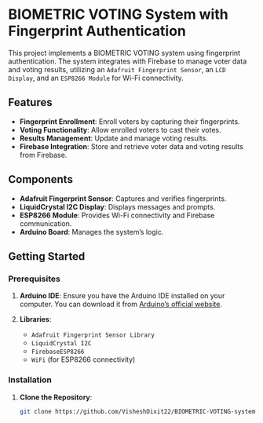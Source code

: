 # BIOMETRIC VOTING System with Fingerprint Authentication

This project implements a BIOMETRIC VOTING system using fingerprint authentication. The system integrates with Firebase to manage voter data and voting results, utilizing an `Adafruit Fingerprint Sensor`, an `LCD Display`, and an `ESP8266 Module` for Wi-Fi connectivity.

## Features

- **Fingerprint Enrollment**: Enroll voters by capturing their fingerprints.
- **Voting Functionality**: Allow enrolled voters to cast their votes.
- **Results Management**: Update and manage voting results.
- **Firebase Integration**: Store and retrieve voter data and voting results from Firebase.

## Components

- **Adafruit Fingerprint Sensor**: Captures and verifies fingerprints.
- **LiquidCrystal I2C Display**: Displays messages and prompts.
- **ESP8266 Module**: Provides Wi-Fi connectivity and Firebase communication.
- **Arduino Board**: Manages the system’s logic.

## Getting Started

### Prerequisites

1. **Arduino IDE**: Ensure you have the Arduino IDE installed on your computer. You can download it from [Arduino’s official website](https://www.arduino.cc/en/software).

2. **Libraries**:
   - `Adafruit Fingerprint Sensor Library`
   - `LiquidCrystal I2C`
   - `FirebaseESP8266`
   - `WiFi` (for ESP8266 connectivity)

### Installation

1. **Clone the Repository**:
   ```bash
   git clone https://github.com/VisheshDixit22/BIOMETRIC-VOTING-system.git
